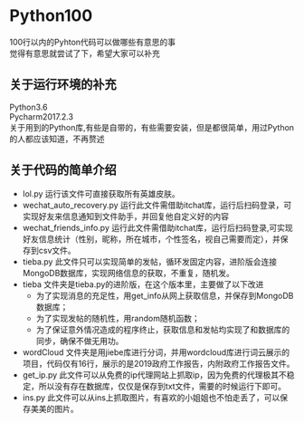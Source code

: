 # Python100
100行以内的Pyhton代码可以做哪些有意思的事<br>
觉得有意思就尝试了下，希望大家可以补充<br>
## 关于运行环境的补充
Python3.6<br>
Pycharm2017.2.3<br>
关于用到的Python库,有些是自带的，有些需要安装，但是都很简单，用过Python的人都应该知道，不再赘述<br>

## 关于代码的简单介绍
- lol.py 运行该文件可直接获取所有英雄皮肤。<br>
- wechat_auto_recovery.py 运行此文件需借助itchat库，运行后扫码登录，可实现好友来信息通知到文件助手，并回复他自定义好的内容<br>
- wechat_friends_info.py 运行此文件需借助itchat库，运行后扫码登录,可实现好友信息统计（性别，昵称，所在城市，个性签名，视自己需要而定），并保存到csv文件。<br>
- tieba.py 此文件只可以实现简单的发帖，循环发固定内容，进阶版会连接MongoDB数据库，实现网络信息的获取，不重复，随机发。
- tieba 文件夹是tieba.py的进阶版，在这个版本里，主要做了以下改进
  - 为了实现消息的充足性，用get_info从网上获取信息，并保存到MongoDB数据库；
  - 为了实现发帖的随机性，用random随机函数；
  - 为了保证意外情况造成的程序终止，获取信息和发帖均实现了和数据库的同步，确保不做无用功。
- wordCloud 文件夹是用jiebe库进行分词，并用wordcloud库进行词云展示的项目，代码仅有16行，展示的是2019政府工作报告，内附政府工作报告文件。 
- get_ip.py 此文件可以从免费的ip代理网站上抓取ip，因为免费的代理极其不稳定，所以没有存在数据库，仅仅是保存到txt文件，需要的时候运行下即可。
- ins.py 此文件可以从ins上抓取图片，有喜欢的小姐姐也不怕走丢了，可以保存美美的图片。